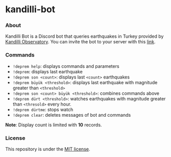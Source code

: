 # kandilli-bot

### About

Kandilli Bot is a Discord bot that queries earthquakes in Turkey provided by [Kandilli Observatory](http://www.koeri.boun.edu.tr/sismo/2/en/).
You can invite the bot to your server with this [link](https://discordapp.com/api/oauth2/authorize?client_id=627136746601316392&permissions=10240&scope=bot).

### Commands
* `!deprem help`: displays commands and parameters
* `!deprem`: displays last earthquake
* `!deprem son <count>`: displays last `<count>` earthquakes
* `!deprem büyük <threshold>`: displays last earthquake with magnitude greater than `<threshold>`
* `!deprem son <count> büyük <threshold>`: combines commands above
* `!deprem dürt <threshold>`: watches earthquakes with magnitude greater than `<thresold>` every hour.
* `!deprem dürtme`: stops watch
* `!deprem clear`: deletes messages of bot and commands

**Note**: Display count is limited with **10** records.

### License
This repository is under the [MIT license](https://github.com/yildizan/kandilli-bot/blob/master/LICENSE.md).